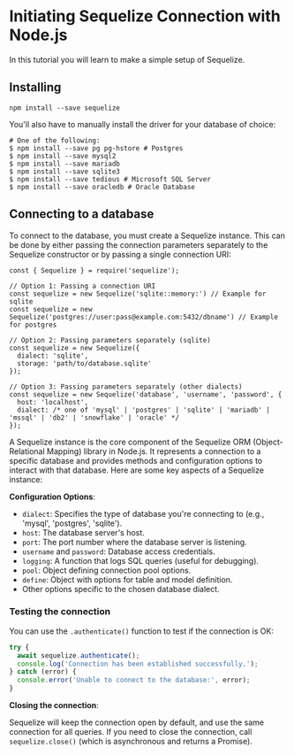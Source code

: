 # Initiating Sequelize Connection with Node.js

In this tutorial you will learn to make a simple setup of Sequelize.

## Installing

```shell
npm install --save sequelize
```

You'll also have to manually install the driver for your database of choice:

```shell
# One of the following:
$ npm install --save pg pg-hstore # Postgres
$ npm install --save mysql2
$ npm install --save mariadb
$ npm install --save sqlite3
$ npm install --save tedious # Microsoft SQL Server
$ npm install --save oracledb # Oracle Database
```

## Connecting to a database

To connect to the database, you must create a Sequelize instance. This can be done by either passing the connection parameters separately to the Sequelize constructor or by passing a single connection URI:

```shell
const { Sequelize } = require('sequelize');

// Option 1: Passing a connection URI
const sequelize = new Sequelize('sqlite::memory:') // Example for sqlite
const sequelize = new Sequelize('postgres://user:pass@example.com:5432/dbname') // Example for postgres

// Option 2: Passing parameters separately (sqlite) 
const sequelize = new Sequelize({
  dialect: 'sqlite',
  storage: 'path/to/database.sqlite'
});

// Option 3: Passing parameters separately (other dialects)
const sequelize = new Sequelize('database', 'username', 'password', {
  host: 'localhost',
  dialect: /* one of 'mysql' | 'postgres' | 'sqlite' | 'mariadb' | 'mssql' | 'db2' | 'snowflake' | 'oracle' */
});
```

A Sequelize instance is the core component of the Sequelize ORM (Object-Relational Mapping) library in Node.js. It represents a connection to a specific database and provides methods and configuration options to interact with that database. Here are some key aspects of a Sequelize instance:

**Configuration Options**:
   - `dialect`: Specifies the type of database you're connecting to (e.g., 'mysql', 'postgres', 'sqlite').
   - `host`: The database server's host.
   - `port`: The port number where the database server is listening.
   - `username` and `password`: Database access credentials.
   - `logging`: A function that logs SQL queries (useful for debugging).
   - `pool`: Object defining connection pool options.
   - `define`: Object with options for table and model definition.
   - Other options specific to the chosen database dialect.

### Testing the connection

You can use the `.authenticate()` function to test if the connection is OK:

```javascript
try {
  await sequelize.authenticate();
  console.log('Connection has been established successfully.');
} catch (error) {
  console.error('Unable to connect to the database:', error);
}
```

**Closing the connection**:

Sequelize will keep the connection open by default, and use the same connection for all queries. If you need to close the connection, call `sequelize.close()` (which is asynchronous and returns a Promise).